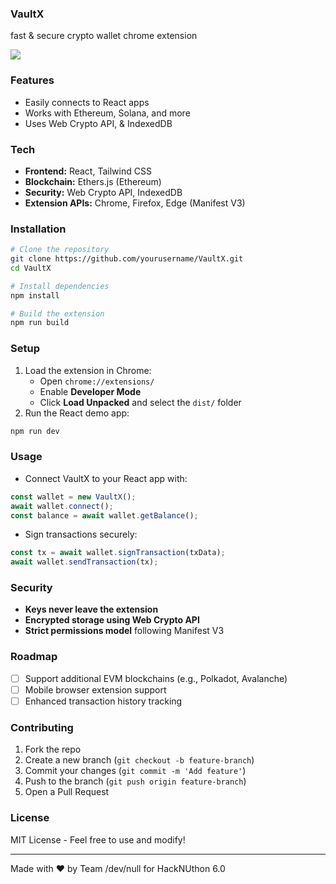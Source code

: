 ### VaultX 

fast & secure crypto wallet chrome extension

  <img src="https://cdn.discordapp.com/attachments/1357095797082161323/1357872849745875055/image.png?ex=67f1c923&is=67f077a3&hm=e05e10fc98d6f0de811fbc8ded4d2c1db0bc3074e2139c0e4df6257cf1bcb917&"></img>

### Features
- Easily connects to React apps
- Works with Ethereum, Solana, and more
- Uses Web Crypto API, & IndexedDB

### Tech
- **Frontend:** React, Tailwind CSS
- **Blockchain:** Ethers.js (Ethereum)
- **Security:** Web Crypto API, IndexedDB
- **Extension APIs:** Chrome, Firefox, Edge (Manifest V3)

### Installation
```bash
# Clone the repository
git clone https://github.com/yourusername/VaultX.git
cd VaultX

# Install dependencies
npm install

# Build the extension
npm run build
```

### Setup
1. Load the extension in Chrome:
   - Open `chrome://extensions/`
   - Enable **Developer Mode**
   - Click **Load Unpacked** and select the `dist/` folder
2. Run the React demo app:
```bash
npm run dev
```

### Usage
- Connect VaultX to your React app with:
```javascript
const wallet = new VaultX();
await wallet.connect();
const balance = await wallet.getBalance();
```
- Sign transactions securely:
```javascript
const tx = await wallet.signTransaction(txData);
await wallet.sendTransaction(tx);
```

### Security
- **Keys never leave the extension**
- **Encrypted storage using Web Crypto API**
- **Strict permissions model** following Manifest V3

### Roadmap
- [ ] Support additional EVM blockchains (e.g., Polkadot, Avalanche)
- [ ] Mobile browser extension support
- [ ] Enhanced transaction history tracking

### Contributing
1. Fork the repo
2. Create a new branch (`git checkout -b feature-branch`)
3. Commit your changes (`git commit -m 'Add feature'`)
4. Push to the branch (`git push origin feature-branch`)
5. Open a Pull Request

### License
MIT License - Feel free to use and modify!

---
Made with ❤️ by Team /dev/null for HackNUthon 6.0
